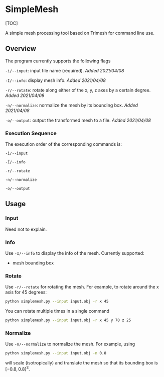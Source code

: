 # SimpleMesh

[TOC]

A simple mesh processing tool based on Trimesh for command line use.

## Overview

The program currently supports the following flags

`-i/--input`: input file name (required). _Added 2021/04/08_

`-I/--info`: display mesh info. _Added 2021/04/08_

`-r/--rotate`: rotate along either of the x, y, z axes by a certain degree. _Added 2021/04/08_

`-n/--normalize`: normalize the mesh by its bounding box. _Added 2021/04/08_

`-o/--output`: output the transformed mesh to a file. _Added 2021/04/08_

### Execution Sequence

The execution order of the corresponding commands is:

`-i/--input`

`-I/--info`

`-r/--rotate`

`-n/--normalize`

`-o/--output`

## Usage

### Input

Need not to explain.

### Info

Use `-I/--info` to display the info of the mesh. Currently supported:

- mesh bounding box

### Rotate

Use `-r/--rotate` for rotating the mesh. For example, to rotate around the x axis for 45 degrees:

```bash
python simplemesh.py --input input.obj -r x 45
```

You can rotate multiple times in a single command

```bash
python simplemesh.py --input input.obj -r x 45 y 70 z 25
```

### Normalize

Use `-n/--normalize` to normalize the mesh. For example, using

```bash
python simplemesh.py --input input.obj -n 0.8
```

will scale (isotropically) and translate the mesh so that its bounding box is $[-0.8, 0.8]^3$.